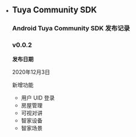 - ## Tuya Community SDK

  ### Android Tuya Community SDK 发布记录

  ### v0.0.2

  ****发布日期****

  2020年12月3日

  新增功能

  - 用户 UID 登录
  - 房屋管理
  - 可视对讲
  - 智家设备
  - 智家场景